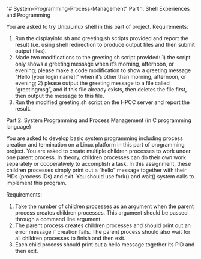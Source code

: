 "# System-Programming-Process-Management" 
Part 1. Shell Experiences and Programming

You are asked to try Unix/Linux shell in this part of project.
Requirements:

1. Run the displayinfo.sh and greeting.sh scripts provided and report the result (i.e. using
shell redirection to produce output files and then submit output files).
2. Made two modifications to the greeting.sh script provided: 1) the script only shows a
greeting message when it’s morning, afternoon, or evening; please make a code
modification to show a greeting message “Hello [your login name]!” when it’s other than
morning, afternoon, or evening; 2) please output the greeting message to a file called
“greetingmsg”, and if this file already exists, then deletes the file first, then output the
message to this file.
3. Run the modified greeting.sh script on the HPCC server and report the result.

Part 2. System Programming and Process Management (in C programming language)

You are asked to develop basic system programming including process creation and termination
on a Linux platform in this part of programming project. You are asked to create multiple
children processes to work under one parent process. In theory, children processes can do their
own work separately or cooperatively to accomplish a task. In this assignment, these children
processes simply print out a “hello” message together with their PIDs (process IDs) and exit.
You should use fork() and wait() system calls to implement this program.

Requirements:
1. Take the number of children processes as an argument when the parent process creates
children processes. This argument should be passed through a command line argument.
2. The parent process creates children processes and should print out an error message if
creation fails. The parent process should also wait for all children processes to finish and
then exit.
3. Each child process should print out a hello message together its PID and then exit.
